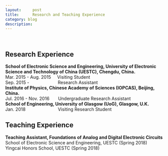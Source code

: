 ```yaml
---
layout:     post
title:      Research and Teaching Experience
category: blog
description: 
---
```

<br>
<h2>Research Experience</h2>
<b>School of Electronic Science and Engineering, University of Electronic Science and Technology of China (UESTC), Chengdu, China.</b><br>
Mar. 2015 - Aug. 2015	&nbsp;&nbsp;&nbsp; Visiting Student<br>
Sep. 2015 -&nbsp;&nbsp;&nbsp;&nbsp;&nbsp;&nbsp;&nbsp;&nbsp;&nbsp;&nbsp;&nbsp;&nbsp;&nbsp;&nbsp;&nbsp;&nbsp;&nbsp;&nbsp;&nbsp;&nbsp;&nbsp;&nbsp; Research Assistant<br>
<b>Institute of Physics, Chinese Academy of Sciences (IOPCAS), Beijing, China.</b><br>
Jul. 2016 - Nov. 2016 &nbsp;&nbsp;&nbsp;&nbsp;&nbsp; Undergraduate Research Assistant<br>
<b>School of Engineering, University of Glasgow (UoG), Glasgow, U.K.</b><br>
Jan. 2018 &nbsp;&nbsp;&nbsp;&nbsp;&nbsp;&nbsp;&nbsp;&nbsp;&nbsp;&nbsp;&nbsp;&nbsp;&nbsp;&nbsp;&nbsp;&nbsp;&nbsp;&nbsp;&nbsp;&nbsp;&nbsp;&nbsp;&nbsp;&nbsp; Visiting Research Student
<h2>Teaching Experience</h2>
<b>Teaching Assistant, Foundations of Analog and Digital Electronic Circuits</b><br>
School of Electronic Science and Engineering, UESTC (Spring 2018)<br>
Yingcai Honors School, UESTC (Spring 2018)
